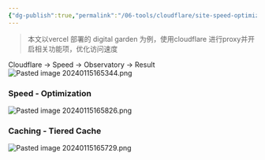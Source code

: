 ```yaml
---
{"dg-publish":true,"permalink":"/06-tools/cloudflare/site-speed-optimize-with-cloudflare/","created":"2024-05-27T15:03:25.000+08:00","updated":"2024-05-27T15:03:25.000+08:00"}
---
```



> 本文以vercel 部署的 digital garden 为例，使用cloudflare 进行proxy并开启相关功能项，优化访问速度

Cloudflare -> Speed -> Observatory -> Result
![Pasted image 20240115165344.png](/img/user/attachments/Pasted%20image%2020240115165344.png)

### Speed - Optimization
![Pasted image 20240115165826.png](/img/user/attachments/Pasted%20image%2020240115165826.png)

### Caching - Tiered Cache
![Pasted image 20240115165729.png](/img/user/attachments/Pasted%20image%2020240115165729.png)